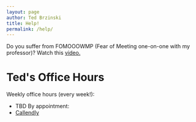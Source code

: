 ```yaml
---
layout: page
author: Ted Brzinski
title: Help! 
permalink: /help/
---
```


Do you suffer from FOMOOOWMP (Fear of Meeting one-on-one with my professor)?
Watch this [video.](https://www.youtube.com/watch?v=yQq1-_ujXrM) 

# Ted's Office Hours

Weekly office hours (every week!): 
* TBD
By appointment:
* [Callendly](https://calendly.com/tbrzinski/one-on-one-meeting-with-ted)